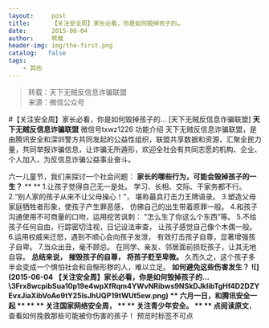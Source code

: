 ```yaml
---
layout:     post
title:      【关注安全周】家长必看，你是如何毁掉孩子的…
date:       2015-06-04
author:     转载
header-img: img/the-first.png
catalog:   false
tags:
    - 其他
---
```


<blockquote><p>转载：天下无贼反信息诈骗联盟<br>
来源：微信公众号</p></blockquote>

#【关注安全周】家长必看，你是如何毁掉孩子的…
[天下无贼反信息诈骗联盟]
**天下无贼反信息诈骗联盟**
微信号txwz1226
功能介绍
天下无贼反信息诈骗联盟，是由腾讯安全和深圳警方共同发起的公益性组织，联盟共享数据和资源，汇聚全民力量，共同举报诈骗信息，让诈骗无所遁形，欢迎全社会有共同志愿的机构、企业、个人加入，为反信息诈骗公益事业奋斗。

六一儿童节，我们来探讨一个社会问题：
**家长的哪些行为，可能会毁掉孩子的一生？**
**
**
1.让孩子觉得自己无一是处。
学习、长相、交际、干家务都不行。
2.“别人家的孩子从来不让父母操心！”，
堪称最具打击力王牌语录。
3.塑造父母家庭牺牲者形象，使孩子产生罪恶感，
仿佛自己的出生带着原罪一般。
4.和孩子沟通使用不可商量的口吻，运用挖苦讽刺：
"怎么生了你这么个东西”等。
5.不给孩子任何自由，行踪密切注视，日记设法审查，
让孩子感觉自己像个木偶一般。
6.运用权威来迁怒，遇到不顺心会向孩子发泄，
有效打击孩子自尊，显著增强孩子自卑。
7.当众出丑，毫不顾忌。
在同学、亲友、邻居面前损贬孩子，让其无地自容。
**总结来说，**
**摧毁孩子的自尊，**
**将孩子贬至卑微。**
久而久之，这个孩子多半会变成一个惧怕社会和自惭形秽的人，难以立足。
**如何避免这些伤害发生？**
**![](2015-06-04
【关注安全周】家长必看，你是如何毁掉孩子的…\\3Frx8wcpibSua10p19e4wpXfRqm4YWvNRibws9NSkDJkIibTgHf4D2DZYEvxJiaXibVoAo9tY25lsJhUQP19tWUt5ew.png)
**
**六月一日，和腾讯安全一起
**
**
**
**关注国家网络安全周，**
**
**
**关注青少年安全。**
**
**
点**阅读原文**，查看如何挽救那些可能被你伤害的孩子！
预览时标签不可点
